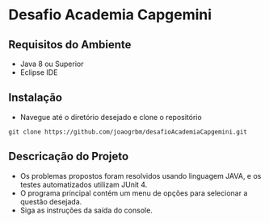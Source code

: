 # Desafio Academia Capgemini

## Requisitos do Ambiente
- Java 8 ou Superior
- Eclipse IDE

## Instalação 
- Navegue até o diretório desejado e clone o repositório

```
git clone https://github.com/joaogrbm/desafioAcademiaCapgemini.git
```

## Descricação do Projeto
- Os problemas propostos foram resolvidos usando linguagem JAVA, e os testes automatizados utilizam JUnit 4.
- O programa principal contém um menu de opções para selecionar a questão desejada.
- Siga as instruções da saída do console.



